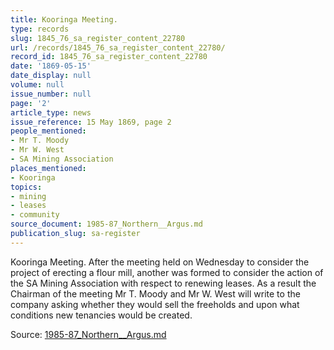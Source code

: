 ```yaml
---
title: Kooringa Meeting.
type: records
slug: 1845_76_sa_register_content_22780
url: /records/1845_76_sa_register_content_22780/
record_id: 1845_76_sa_register_content_22780
date: '1869-05-15'
date_display: null
volume: null
issue_number: null
page: '2'
article_type: news
issue_reference: 15 May 1869, page 2
people_mentioned:
- Mr T. Moody
- Mr W. West
- SA Mining Association
places_mentioned:
- Kooringa
topics:
- mining
- leases
- community
source_document: 1985-87_Northern__Argus.md
publication_slug: sa-register
---
```


Kooringa Meeting.  After the meeting held on Wednesday to consider the project of erecting a flour mill, another was formed to consider the action of the SA Mining Association with respect to renewing leases.  As a result the Chairman of the meeting Mr T. Moody and Mr W. West will write to the company asking whether they would sell the freeholds and upon what conditions new tenancies would be created.

Source: [1985-87_Northern__Argus.md](/downloads/markdown/1985-87_Northern__Argus.md)
